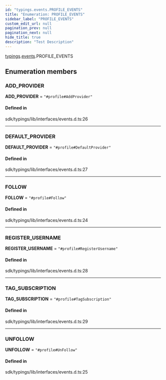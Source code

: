 ```yaml
---
id: "typings.events.PROFILE_EVENTS"
title: "Enumeration: PROFILE_EVENTS"
sidebar_label: "PROFILE_EVENTS"
custom_edit_url: null
pagination_prev: null
pagination_next: null
hide_title: true
description: "Test Description"
---
```


[typings](../namespaces/typings.md).[events](../namespaces/typings.events.md).PROFILE_EVENTS

## Enumeration members

### ADD_PROVIDER

**ADD_PROVIDER** = `"#profile#AddProvider"`

#### Defined in

sdk/typings/lib/interfaces/events.d.ts:26

---

### DEFAULT_PROVIDER

**DEFAULT_PROVIDER** = `"#profile#DefaultProvider"`

#### Defined in

sdk/typings/lib/interfaces/events.d.ts:27

---

### FOLLOW

**FOLLOW** = `"#profile#Follow"`

#### Defined in

sdk/typings/lib/interfaces/events.d.ts:24

---

### REGISTER_USERNAME

**REGISTER_USERNAME** = `"#profile#RegisterUsername"`

#### Defined in

sdk/typings/lib/interfaces/events.d.ts:28

---

### TAG_SUBSCRIPTION

**TAG_SUBSCRIPTION** = `"#profile#TagSubscription"`

#### Defined in

sdk/typings/lib/interfaces/events.d.ts:29

---

### UNFOLLOW

**UNFOLLOW** = `"#profile#UnFollow"`

#### Defined in

sdk/typings/lib/interfaces/events.d.ts:25

